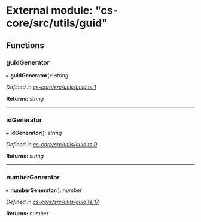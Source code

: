 # External module: "cs-core/src/utils/guid"

## Functions

###  guidGenerator

▸ **guidGenerator**(): *string*

*Defined in [cs-core/src/utils/guid.ts:1](https://github.com/RichardHovenkamp/csnext/blob/eefa977/packages/cs-core/src/utils/guid.ts#L1)*

**Returns:** *string*

___

###  idGenerator

▸ **idGenerator**(): *string*

*Defined in [cs-core/src/utils/guid.ts:9](https://github.com/RichardHovenkamp/csnext/blob/eefa977/packages/cs-core/src/utils/guid.ts#L9)*

**Returns:** *string*

___

###  numberGenerator

▸ **numberGenerator**(): *number*

*Defined in [cs-core/src/utils/guid.ts:17](https://github.com/RichardHovenkamp/csnext/blob/eefa977/packages/cs-core/src/utils/guid.ts#L17)*

**Returns:** *number*
